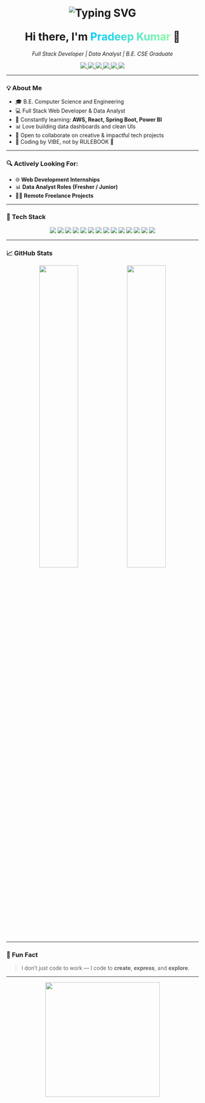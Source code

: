 <h1 align="center">
  <p align="center">
  <img src="https://readme-typing-svg.demolab.com?font=Fira+Code&weight=500&size=25&pause=1000&color=00ADB5&center=true&vCenter=true&width=800&lines=Hi+I'm+Pradeep+Kumar+👋;Full+Stack+Developer;Data+Analyst;Cloud+Enthusiast;Always+Learning+%26+Building" alt="Typing SVG" />
</p>
  Hi there, I'm  
  <span style="font-weight:bold; background: linear-gradient(to right, #00C9FF, #92FE9D); -webkit-background-clip: text; color: transparent;">
    Pradeep Kumar
  </span> 👋
</h1>

<p align="center"><em>Full Stack Developer | Data Analyst | B.E. CSE Graduate</em></p>

<p align="center">
  <a href="https://www.linkedin.com/in/pradeep6703">
    <img src="https://img.shields.io/badge/LinkedIn-0A66C2?style=for-the-badge&logo=linkedin&logoColor=white" />
  </a>
  <a href="https://portfoliopk07.netlify.app/">
    <img src="https://img.shields.io/badge/Portfolio-4B0082?style=for-the-badge&logo=vercel&logoColor=white" />
  </a>
  <a href="mailto:pradeepms950@gmail.com">
    <img src="https://img.shields.io/badge/Gmail-D14836?style=for-the-badge&logo=gmail&logoColor=white" />
  </a>
  <a href="tel:+919150437478">
    <img src="https://img.shields.io/badge/Call-9150437478-25D366?style=for-the-badge&logo=whatsapp&logoColor=white" />
  </a>
  <a href="https://www.instagram.com/_p._r_a_d_e_e_.p_/">
    <img src="https://img.shields.io/badge/Instagram-E4405F?style=for-the-badge&logo=instagram&logoColor=white" />
  </a>
  <a href="https://github.com/pradeep6703/pradeep6703/blob/main/PradeepKumarResume.pdf" target="_blank">
    <img src="https://img.shields.io/badge/Resume-Download-blueviolet?style=for-the-badge&logo=adobeacrobatreader&logoColor=white" />
  </a>
</p>

---

### 💡 About Me

- 🎓 B.E. Computer Science and Engineering  
- 💻 Full Stack Web Developer & Data Analyst  
- 🌱 Constantly learning: **AWS, React, Spring Boot, Power BI**  
- 📊 Love building data dashboards and clean UIs  
- 🤝 Open to collaborate on creative & impactful tech projects  
- 🧠 Coding by VIBE, not by RULEBOOK 💫

---

### 🔍 Actively Looking For:

- 🌐 **Web Development Internships**  
- 📊 **Data Analyst Roles (Fresher / Junior)**  
- 🧑‍💻 **Remote Freelance Projects**

---

### 🚀 Tech Stack

<p align="center">
  <img src="https://img.shields.io/badge/Java-ED8B00?style=flat&logo=openjdk&logoColor=white"/>
  <img src="https://img.shields.io/badge/Python-3776AB?style=flat&logo=python&logoColor=white"/>
  <img src="https://img.shields.io/badge/HTML5-E34F26?style=flat&logo=html5&logoColor=white"/>
  <img src="https://img.shields.io/badge/CSS3-1572B6?style=flat&logo=css3&logoColor=white"/>
  <img src="https://img.shields.io/badge/JavaScript-F7DF1E?style=flat&logo=javascript&logoColor=black"/>
  <img src="https://img.shields.io/badge/React-61DAFB?style=flat&logo=react&logoColor=black"/>
  <img src="https://img.shields.io/badge/Spring%20Boot-6DB33F?style=flat&logo=spring-boot&logoColor=white"/>
  <img src="https://img.shields.io/badge/MySQL-00758F?style=flat&logo=mysql&logoColor=white"/>
  <img src="https://img.shields.io/badge/MongoDB-47A248?style=flat&logo=mongodb&logoColor=white"/>
  <img src="https://img.shields.io/badge/Excel-217346?style=flat&logo=microsoft-excel&logoColor=white"/>
  <img src="https://img.shields.io/badge/Power%20BI-F2C811?style=flat&logo=powerbi&logoColor=black"/>
  <img src="https://img.shields.io/badge/Figma-F24E1E?style=flat&logo=figma&logoColor=white"/>
  <img src="https://img.shields.io/badge/AWS-FF9900?style=flat&logo=amazonaws&logoColor=white"/>
  <img src="https://img.shields.io/badge/GitHub-181717?style=flat&logo=github&logoColor=white"/>
</p>

---

### 📈 GitHub Stats

<p align="center">
  <img src="https://github-readme-stats.vercel.app/api?username=pradeep6703&show_icons=true&theme=radical" width="45%" />
  <img src="https://github-readme-streak-stats.herokuapp.com/?user=pradeep6703&theme=radical" width="45%" />
</p>

---

### 🎨 Fun Fact

> I don’t just code to work — I code to **create**, **express**, and **explore**.

---

<p align="center">
  <img src="https://user-images.githubusercontent.com/74038190/213920822-5ecb7c44-3f60-4fbd-9d3c-4b1b5ba2fa52.gif" width="300" />
</p>
